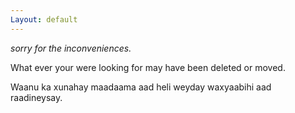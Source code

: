 ```yaml
---
Layout: default
---
```


*sorry for the inconveniences.*

What ever your were looking for may have been deleted or moved.

Waanu ka xunahay maadaama aad heli weyday waxyaabihi aad raadineysay.


